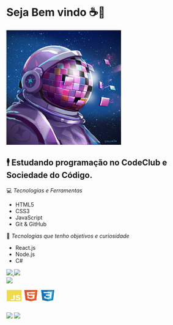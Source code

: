 # Seja Bem vindo ☕🍂
  <img src="astro-chat.jpg" alt="icone-astronauta" width="300px" height="300px">

<div id="main">

  <div>
    <h2>🕴 Estudando programação no CodeClub e Sociedade do Código.</h2>
    <p>💻 <i>Tecnologias e Ferramentas</i></p>
    <ul>
      <li>HTML5</li>
      <li>CSS3</li>
      <li>JavaScript</li>
      <li>Git & GitHub</li>
    </ul>
    <p>🧐 <i>Tecnologias que tenho objetivos e curiosidade</i></p>
    <ul>
      <li>React.js</li>
      <li>Node.js</li>
      <li>C#</li>
    </ul>
  </div>
  

</div>


<div>
  <a href="https://github.com/011Jorge">
  <img height="180em" display="flex" src="https://github-readme-stats.vercel.app/api?username=011Jorge&show_icons=true&theme=tokyonight&include_all_commits=true&count_private=true"/>
  <img height="180em" src="https://github-readme-stats.vercel.app/api/top-langs/?username=011Jorge&layout=compact&langs_count=7&theme=tokyonight"/>
</div>


<a href="https://github.com/011Jorge">
  <img align="center" src="https://github-readme-stats.vercel.app/api/top-langs/?username=011Jorge&theme=tokyonight&hide_langs_below=1" />
</a>

<div style="display: inline_block"><br>
  <img align="center" alt="Jorge-Js" height="30" width="40" src="https://raw.githubusercontent.com/devicons/devicon/master/icons/javascript/javascript-plain.svg">
  <img align="center" alt="Jorge-HTML" height="30" width="40" src="https://raw.githubusercontent.com/devicons/devicon/master/icons/html5/html5-original.svg">
  <img align="center" alt="Jorge-CSS" height="30" width="40" src="https://raw.githubusercontent.com/devicons/devicon/master/icons/css3/css3-original.svg">
</div>

##

<div> 
  <a href="https://www.instagram.com/eaii_jorge/" target="_blank"><img src="https://img.shields.io/badge/-Instagram-%23E4405F?style=for-the-badge&logo=instagram&logoColor=white" target="_blank"></a>
  <a href="https://www.linkedin.com/in/jorge-vicente-07994a20a/" target="_blank"><img src="https://img.shields.io/badge/-LinkedIn-%230077B5?style=for-the-badge&logo=linkedin&logoColor=white" target="_blank"></a>

</div>

